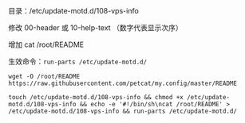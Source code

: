 目录：/etc/update-motd.d/108-vps-info

修改 00-header 或 10-help-text （数字代表显示次序）

增加 cat /root/README

生效命令：`run-parts /etc/update-motd.d/`

`wget -O /root/README https://raw.githubusercontent.com/petcat/my.config/master/README` 

`touch /etc/update-motd.d/108-vps-info && chmod +x /etc/update-motd.d/108-vps-info && echo -e '#!/bin/sh\ncat /root/README' > /etc/update-motd.d/108-vps-info && run-parts /etc/update-motd.d/`
